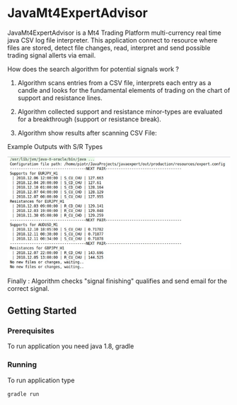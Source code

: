 # JavaMt4ExpertAdvisor

JavaMt4ExpertAdvisor is a Mt4 Trading Platform multi-currency real time java CSV log file interpreter.
This application connect to resource where files are stored, detect file changes, read, interpret and send possible trading signal allerts
via email. 

How does the search algorithm for potential signals work ?

1. Algorithm scans entries from a CSV file, interprets each entry as a candle and looks for the fundamental elements of trading on the chart of support and resistance lines.
 
2. Algorithm  collected support and resistance minor-types are evaluated for a breakthrough (support or resistance break).

3. Algorithm show results after scanning CSV File:

Example Outputs with S/R Types

![Alt text](ex_output.jpg?raw=true "Title")


Finally : Algorithm checks "signal finishing" qualifies and send email for the correct signal.

## Getting Started

### Prerequisites

To run application you need java 1.8, gradle

### Running

To run application type

```
gradle run
```


